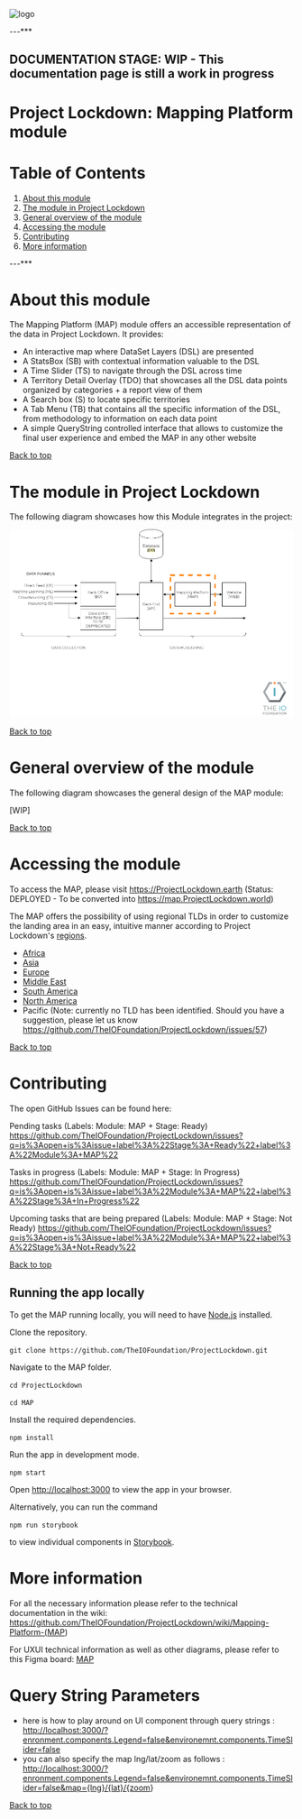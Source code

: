 <a id="top"></a>
![logo](https://user-images.githubusercontent.com/9198668/85232285-68543380-b430-11ea-8353-1aafb79baf78.png)

---***

## DOCUMENTATION STAGE: WIP - This documentation page is still a work in progress

# Project Lockdown: Mapping Platform module

# Table of Contents

1. [About this module](#about-this-module)
2. [The module in Project Lockdown](#the-module-in-project-lockdown)
3. [General overview of the module](#general-overview-of-the-module)
4. [Accessing the module](#accessing-the-module)
5. [Contributing](#contributing)
6. [More information](#more-information)

---***

# About this module

The Mapping Platform (MAP) module offers an accessible representation of the
 data in Project Lockdown.
It provides:

- An interactive map where DataSet Layers (DSL) are presented
- A StatsBox (SB) with contextual information valuable to the DSL
- A Time Slider (TS) to navigate through the DSL across time
- A Territory Detail Overlay (TDO) that showcases all the DSL data points
  organized by categories + a report view of them
- A Search box (S) to locate specific territories
- A Tab Menu (TB) that contains all the specific information of the DSL, from
  methodology to information on each data point
- A simple QueryString controlled interface that allows to customize the final
  user experience and embed the MAP in any other website

<a href="#top">Back to top</a>

# The module in Project Lockdown

The following diagram showcases how this Module integrates in the project:

<img src="https://github.com/TheIOFoundation/ProjectLockdown/blob/master/docs/Diagrams/%5BTIOF%20PLD%5D%20Docs%20%5BP%5D%20General%20Modules%20Diagram%20Focus%20MAP%20ENG%20v1.0.png" alt="MAP Module Diagram" title="MAP Module Diagram"/>

<a href="#top">Back to top</a>

# General overview of the module

The following diagram showcases the general design of the MAP module:

[WIP]

<a href="#top">Back to top</a>

# Accessing the module

To access the MAP, please visit
<https://ProjectLockdown.earth> (Status:
 DEPLOYED - To be converted into <https://map.ProjectLockdown.world>)

The MAP offers the possibility of using regional TLDs in order to customize the
 landing area in an easy, intuitive manner according to Project Lockdown's
 [regions](<https://github.com/TheIOFoundation/ProjectLockdown/wiki/Mapping-Platform-(MAP)#regions>).

- [Africa](https://ProjectLockdown.africa)
- [Asia](https://ProjectLockdown.asia)
- [Europe](https://ProjectLockdown.eu)
- [Middle East](https://ProjectLockdown.me)
- [South America](https://ProjectLockdown.lat)
- [North America](https://ProjectLockdown.us)
- Pacific (Note: currently no TLD has been identified. Should you have a
  suggestion, please let us know
  <https://github.com/TheIOFoundation/ProjectLockdown/issues/57>)

<a href="#top">Back to top</a>

# Contributing

The open GitHub Issues can be found here:

Pending tasks (Labels: Module: MAP + Stage: Ready)
<https://github.com/TheIOFoundation/ProjectLockdown/issues?q=is%3Aopen+is%3Aissue+label%3A%22Stage%3A+Ready%22+label%3A%22Module%3A+MAP%22>

Tasks in progress (Labels: Module: MAP + Stage: In Progress)
<https://github.com/TheIOFoundation/ProjectLockdown/issues?q=is%3Aopen+is%3Aissue+label%3A%22Module%3A+MAP%22+label%3A%22Stage%3A+In+Progress%22>

Upcoming tasks that are being prepared (Labels: Module: MAP + Stage: Not Ready)
<https://github.com/TheIOFoundation/ProjectLockdown/issues?q=is%3Aopen+is%3Aissue+label%3A%22Module%3A+MAP%22+label%3A%22Stage%3A+Not+Ready%22>

<a href="#top">Back to top</a>

## Running the app locally

To get the MAP running locally, you will need to have
 [Node.js](https://nodejs.org/en/) installed.

Clone the repository.

`git clone https://github.com/TheIOFoundation/ProjectLockdown.git`

Navigate to the MAP folder.

`cd ProjectLockdown`

`cd MAP`

Install the required dependencies.

`npm install`

Run the app in development mode.

`npm start`

Open <http://localhost:3000> to view the app in your browser.

Alternatively, you can run the command

`npm run storybook`

to view individual components in [Storybook](https://storybook.js.org/).

# More information

For all the necessary information please refer to the technical documentation in
 the wiki:
<https://github.com/TheIOFoundation/ProjectLockdown/wiki/Mapping-Platform-(MAP>)

For UXUI technical information as well as other diagrams, please refer to this
 Figma board:
[MAP](https://www.figma.com/file/aqMv7PnA2WXUabC5mT1Vvs/PROD-MAP-v2?node-id=0%3A1)

# Query String Parameters

- here is how to play around on UI component through query strings  :
  <http://localhost:3000/?enronment.components.Legend=false&environemnt.components.TimeSlider=false>
- you can also specify the map lng/lat/zoom  as follows :
  <http://localhost:3000/?enronment.components.Legend=false&environemnt.components.TimeSlider=false&map={lng}/{lat}/{zoom>}

<a href="#top">Back to top</a>

<!--stackedit_data:
eyJoaXN0b3J5IjpbMTQzNDI3OTE1MF19
-->
